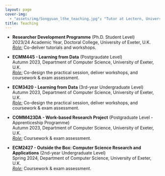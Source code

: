 ```yaml
---
layout: page
cover-img: 
  - "assets/img/Songyuan_lthe_teaching.jpg": "Tutor at Lectern, University of Exeter, U.K."
title: Teaching
---
```


<style>
h3 {
	color: #007d69;
	margin-top: 0.7em;
	margin-bottom: 0.3em;
	padding-bottom: 0.2em;
	line-height: 1.0;
	padding-top: 0.5em;
	border-bottom: 1px solid #00dca5;
}
</style>


<ul>

<li><p>
<b>Researcher Development Programme</b> (Ph.D. Student Level)<br>
2023/24 Academic Year, Doctoral College, University of Exeter, U.K.<br><u><i>Role:</i></u> Co-deliver tutorials and workshops.
</p></li>

<li><p>
<b>ECMM445 - Learning from Data</b> (Postgraudate Level)<br>Autumn 2023, Department of Computer Science, University of Exeter, U.K.<br><u><i>Role:</i></u> Co-design the practical session, deliver workshops, and coursework & exam assessment.<br>
</p></li>

<li><p>
<b>ECM3420 - Learning from Data</b> (3rd-year Undergraduate Level)<br>Autumn 2023, Department of Computer Science, University of Exeter, U.K.<br><u><i>Role:</i></u> Co-design the practical session, deliver workshops, and coursework & exam assessment.<br>
</p></li>

<li><p>
<b>COMM423DA - Work-based Research Project</b> (Postgraduate Level - Apprenticeship Programme)<br>Autumn 2023, Department of Computer Science, University of Exeter, U.K.<br><u><i>Role:</i></u> Coursework & exam assessment.<br>
</p></li>

<li><p>
<b>ECM2427 - Outside the Box: Computer Science Research and Applications</b> (2nd-year Undergraduate Level)<br>Spring 2024, Department of Computer Science, University of Exeter, U.K.<br><u><i>Role:</i></u> Coursework & exam assessment.<br>
</p></li>
  
